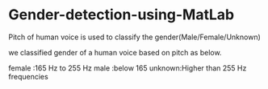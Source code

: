 # Gender-detection-using-MatLab
Pitch of human voice is used to classify the  gender(Male/Female/Unknown)

we classified gender of a human voice based on pitch as below.

female :165 Hz to 255 Hz
male :below 165
unknown:Higher than 255 Hz frequencies
